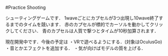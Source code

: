 #Practice Shooting

シューティングゲームです．
1waveごとにカプセルが3つ出現し10wave終了するまでのタイムを競います．
赤のカプセルが標的でカーソルを動かしてクリックしてください．
青のカプセルは人質で撃つとタイムが10秒加算されます．

現在開発中です．今後の予定は
・VRで遊べるようにする．(対象はOculusGo)
・音とかエフェクトを追加する．
・気が向けばモデルの質を上げる．
